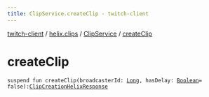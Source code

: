 ```yaml
---
title: ClipService.createClip - twitch-client
---
```


[twitch-client](../../index.html) / [helix.clips](../index.html) / [ClipService](index.html) / [createClip](./create-clip.html)

# createClip

`suspend fun createClip(broadcasterId: `[`Long`](https://kotlinlang.org/api/latest/jvm/stdlib/kotlin/-long/index.html)`, hasDelay: `[`Boolean`](https://kotlinlang.org/api/latest/jvm/stdlib/kotlin/-boolean/index.html)` = false): `[`ClipCreationHelixResponse`](../-clip-creation-helix-response/index.html)